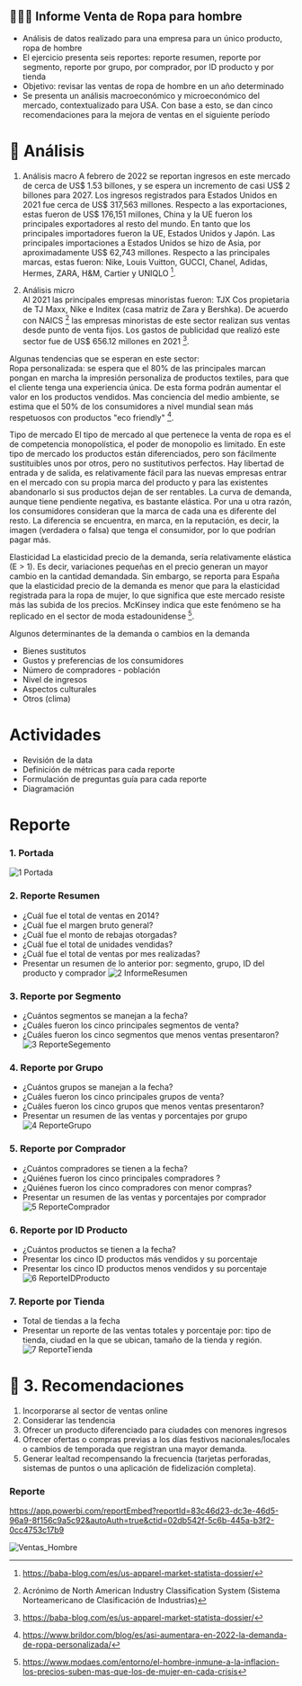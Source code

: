 ## 🕵️‍♂️🤵‍ Informe Venta de Ropa para hombre

+ Análisis de datos realizado para una empresa para un único producto, ropa de hombre 
+ El ejercicio presenta seis reportes: reporte resumen, reporte por segmento, reporte por grupo, por comprador, por ID producto y por tienda  
+ Objetivo: revisar las ventas de ropa de hombre en un año determinado
+ Se presenta un análisis macroeconómico y microeconómico  del mercado, contextualizado para USA. Con base a esto, se dan cinco recomendaciones para la mejora de ventas en el siguiente período

# 🧠 Análisis 
1. Análisis macro 
A febrero de 2022 se reportan ingresos en este mercado de cerca de US$ 1.53 billones, y se espera un incremento de casi US$ 2 billones para 2027.  Los ingresos registrados para Estados Unidos en 2021 fue cerca de US$ 317,563 millones. Respecto a las exportaciones, estas fueron de US$ 176,151 millones, China y la UE fueron los principales exportadores al resto del mundo. En tanto que los principales importadores fueron la UE, Estados Unidos y Japón. Las principales importaciones a Estados Unidos se hizo de Asia, por aproximadamente US$ 62,743 millones. 
Respecto a las principales marcas, estas fueron: Nike, Louis Vuitton, GUCCI, Chanel, Adidas, Hermes, ZARA, H&M, Cartier y UNIQLO [^1].   

2. Análisis micro  
Al 2021 las principales empresas minoristas fueron: TJX Cos propietaria de TJ Maxx, Nike e Inditex (casa matriz de Zara y Bershka). De acuerdo con NAICS [^2] las empresas minoristas de este sector realizan sus ventas desde punto de venta fijos. 
Los gastos de publicidad que realizó este sector fue de US$ 656.12 millones en 2021 [^1]. 

Algunas tendencias que se esperan en este sector:  
Ropa personalizada: se espera que el 80% de las principales marcan pongan en marcha la impresión personaliza de productos textiles, para que el cliente tenga una experiencia única. De esta forma podrán aumentar el valor en los productos vendidos.
Mas conciencia del medio ambiente, se estima que el 50% de los consumidores a nivel mundial sean más respetuosos con productos "eco friendly" [^3].

Tipo de mercado
El tipo de mercado al que pertenece la venta de ropa es el de competencia monopolística, el poder de monopolio es limitado.
En este tipo de mercado los productos están diferenciados, pero son fácilmente sustituibles unos por otros, pero no sustitutivos perfectos.
Hay libertad de entrada y de salida, es relativamente fácil para las nuevas empresas entrar en el mercado con su propia marca del producto y para las existentes abandonarlo si sus productos dejan de ser rentables.
La curva de demanda, aunque tiene pendiente negativa, es bastante elástica.
Por una u otra razón, los consumidores consideran que la marca de cada una es diferente del resto. La diferencia se encuentra, en marca, en la reputación, es decir, la imagen (verdadera o falsa) que tenga el consumidor,  por lo que podrían pagar más.

Elasticidad
La elasticidad precio de la demanda, sería relativamente elástica (E > 1). Es decir, variaciones pequeñas en el precio generan un mayor cambio en la cantidad demandada. Sin embargo, se reporta para España que la elasticidad precio de la demanda es menor que para la elasticidad registrada para la ropa de mujer, lo que significa que este mercado resiste más las subida de los precios. McKinsey indica que este fenómeno se ha replicado en el sector de moda estadounidense [^4].    

Algunos determinantes de la demanda o cambios en la demanda
- Bienes sustitutos
- Gustos y preferencias de los consumidores
- Número de compradores - población
- Nivel de ingresos
- Aspectos culturales 
- Otros (clima) 


# Actividades

+ Revisión de la data
+ Definición de métricas para cada reporte
+ Formulación de preguntas guía para cada reporte
+ Diagramación  

# Reporte

### 1. Portada
![1 Portada](https://user-images.githubusercontent.com/82233779/223469546-95c2e6c8-185c-4b69-be9a-8b41bb62ff46.JPG)

### 2. Reporte Resumen 
+ ¿Cuál fue el total de ventas en 2014?
+ ¿Cuál fue el margen bruto general?
+ ¿Cuál fue el monto de rebajas otorgadas?
+ ¿Cuál fue el total de unidades vendidas?
+ ¿Cuál fue el total de ventas por mes realizadas?
+ Presentar un resumen de lo anterior por: segmento, grupo, ID del producto y comprador
![2 InformeResumen](https://user-images.githubusercontent.com/82233779/223469933-54fac8f2-e0ce-4ff6-99eb-8cca624f172b.JPG)

### 3. Reporte por Segmento
+ ¿Cuántos segmentos se manejan a la fecha?
+ ¿Cuáles  fueron los cinco principales segmentos de venta?
+ ¿Cuáles fueron los cinco segmentos que menos ventas presentaron?
![3 ReporteSegemento](https://user-images.githubusercontent.com/82233779/223470090-99d90b9a-3966-46ad-97a9-d5f2622e10b3.JPG)

### 4. Reporte por Grupo
+ ¿Cuántos grupos se manejan a la fecha?
+ ¿Cuáles  fueron los cinco principales grupos de venta?
+ ¿Cuáles fueron los cinco grupos que menos ventas presentaron?
+ Presentar un resumen de las ventas y porcentajes por grupo
![4 ReporteGrupo](https://user-images.githubusercontent.com/82233779/223470230-2931543b-b3bd-4abb-a153-ec78a60b0019.JPG)

### 5. Reporte por Comprador
+ ¿Cuántos compradores se tienen a la fecha?
+ ¿Quiénes  fueron los cinco principales compradores ?
+ ¿Quiénes fueron los cinco compradores con menor compras?
+ Presentar un resumen de las ventas y porcentajes por comprador
![5 ReporteComprador](https://user-images.githubusercontent.com/82233779/223470362-051fab1d-8f89-4e0a-aa94-afe014999f78.JPG)

### 6. Reporte por ID Producto
+ ¿Cuántos productos se tienen a la fecha?
+ Presentar los cinco ID productos más vendidos y su porcentaje 
+ Presentar los cinco ID productos menos vendidos y su porcentaje 
![6 ReporteIDProducto](https://user-images.githubusercontent.com/82233779/223470502-d0d23ea9-f7c3-4291-8fb6-f09db93fd68d.JPG)

### 7. Reporte por Tienda
+ Total de tiendas a la fecha
+ Presentar un reporte de las ventas totales y porcentaje por: tipo de tienda, ciudad en la que se ubican, tamaño de la tienda y región. 
![7 ReporteTienda](https://user-images.githubusercontent.com/82233779/223470598-3142c7cc-7d86-4fe9-8404-d8d85ca7abcf.JPG)


# 📍 3. Recomendaciones 
1. Incorporarse al sector de ventas online 
2. Considerar las tendencia 
3. Ofrecer un producto diferenciado para ciudades con menores ingresos
4. Ofrecer ofertas o compras previas a los días festivos nacionales/locales o cambios de temporada que registran una mayor demanda.
5. Generar lealtad recompensando la frecuencia (tarjetas perforadas, sistemas de puntos o una aplicación de fidelización completa).

### Reporte 
https://app.powerbi.com/reportEmbed?reportId=83c46d23-dc3e-46d5-96a9-8f156c9a5c92&autoAuth=true&ctid=02db542f-5c6b-445a-b3f2-0cc4753c17b9   

![Ventas_Hombre](https://user-images.githubusercontent.com/82233779/223471493-7197bc07-9bec-46e5-8223-796fcd32f079.jpg)




[^1]:  https://baba-blog.com/es/us-apparel-market-statista-dossier/ 
[^2]:  Acrónimo de North American Industry Classification System (Sistema Norteamericano de Clasificación de Industrias) 
[^3]: https://www.brildor.com/blog/es/asi-aumentara-en-2022-la-demanda-de-ropa-personalizada/
[^4]: https://www.modaes.com/entorno/el-hombre-inmune-a-la-inflacion-los-precios-suben-mas-que-los-de-mujer-en-cada-crisis

